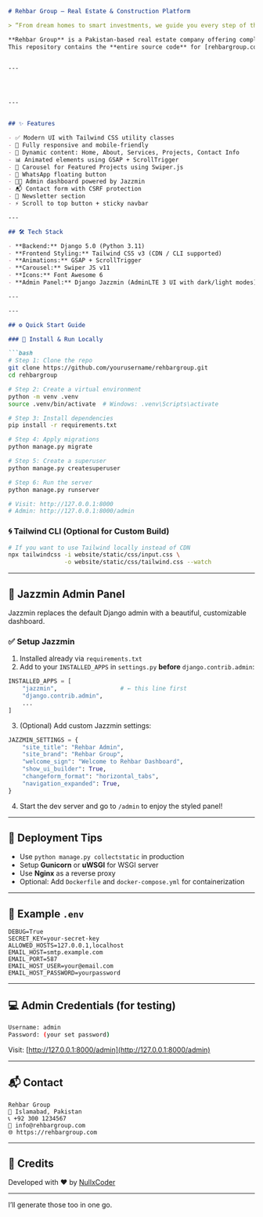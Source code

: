 

```markdown
# Rehbar Group – Real Estate & Construction Platform

> “From dream homes to smart investments, we guide you every step of the way.”

**Rehbar Group** is a Pakistan-based real estate company offering complete solutions in development, marketing, construction, and investment consultancy.  
This repository contains the **entire source code** for [rehbargroup.com](https://rehbargroup.com) — a fully responsive, animated, and admin-manageable website built using **Django 5**, **Tailwind CSS**, **Jazzmin**, and **Swiper JS**.


---




---


## ✨ Features

- ✅ Modern UI with Tailwind CSS utility classes
- 📱 Fully responsive and mobile-friendly
- 🎯 Dynamic content: Home, About, Services, Projects, Contact Info
- 📊 Animated elements using GSAP + ScrollTrigger
- 🧭 Carousel for Featured Projects using Swiper.js
- 💬 WhatsApp floating button
- 🧑‍💼 Admin dashboard powered by Jazzmin
- 📬 Contact form with CSRF protection
- 🧩 Newsletter section
- ⚡ Scroll to top button + sticky navbar

---

## 🛠️ Tech Stack

- **Backend:** Django 5.0 (Python 3.11)
- **Frontend Styling:** Tailwind CSS v3 (CDN / CLI supported)
- **Animations:** GSAP + ScrollTrigger
- **Carousel:** Swiper JS v11
- **Icons:** Font Awesome 6
- **Admin Panel:** Django Jazzmin (AdminLTE 3 UI with dark/light modes)

---

---

## ⚙️ Quick Start Guide

### 🚀 Install & Run Locally

```bash
# Step 1: Clone the repo
git clone https://github.com/yourusername/rehbargroup.git
cd rehbargroup

# Step 2: Create a virtual environment
python -m venv .venv
source .venv/bin/activate  # Windows: .venv\Scripts\activate

# Step 3: Install dependencies
pip install -r requirements.txt

# Step 4: Apply migrations
python manage.py migrate

# Step 5: Create a superuser
python manage.py createsuperuser

# Step 6: Run the server
python manage.py runserver

# Visit: http://127.0.0.1:8000
# Admin: http://127.0.0.1:8000/admin
````

### 🌀 Tailwind CLI (Optional for Custom Build)

```bash
# If you want to use Tailwind locally instead of CDN
npx tailwindcss -i website/static/css/input.css \
                -o website/static/css/tailwind.css --watch
```

---

## 🎨 Jazzmin Admin Panel

Jazzmin replaces the default Django admin with a beautiful, customizable dashboard.

### ✅ Setup Jazzmin

1. Installed already via `requirements.txt`
2. Add to your `INSTALLED_APPS` in `settings.py` **before** `django.contrib.admin`:

```python
INSTALLED_APPS = [
    "jazzmin",                  # ← this line first
    "django.contrib.admin",
    ...
]
```

3. (Optional) Add custom Jazzmin settings:

```python
JAZZMIN_SETTINGS = {
    "site_title": "Rehbar Admin",
    "site_brand": "Rehbar Group",
    "welcome_sign": "Welcome to Rehbar Dashboard",
    "show_ui_builder": True,
    "changeform_format": "horizontal_tabs",
    "navigation_expanded": True,
}
```

4. Start the dev server and go to `/admin` to enjoy the styled panel!

---

## 🧪 Deployment Tips

* Use `python manage.py collectstatic` in production
* Setup **Gunicorn** or **uWSGI** for WSGI server
* Use **Nginx** as a reverse proxy
* Optional: Add `Dockerfile` and `docker-compose.yml` for containerization

---

## 🧾 Example `.env`

```env
DEBUG=True
SECRET_KEY=your-secret-key
ALLOWED_HOSTS=127.0.0.1,localhost
EMAIL_HOST=smtp.example.com
EMAIL_PORT=587
EMAIL_HOST_USER=your@email.com
EMAIL_HOST_PASSWORD=yourpassword
```

---

## 💻 Admin Credentials (for testing)

```bash
Username: admin
Password: (your set password)
```

Visit: [http://127.0.0.1:8000/admin](http://127.0.0.1:8000/admin)

---

## 📬 Contact

```
Rehbar Group
📍 Islamabad, Pakistan
📞 +92 300 1234567
📧 info@rehbargroup.com
🌐 https://rehbargroup.com
```



---

## 🙌 Credits

Developed with ❤️ by  [NullxCoder](https://linktr.ee/nullxco)

---


I’ll generate those too in one go.
```
